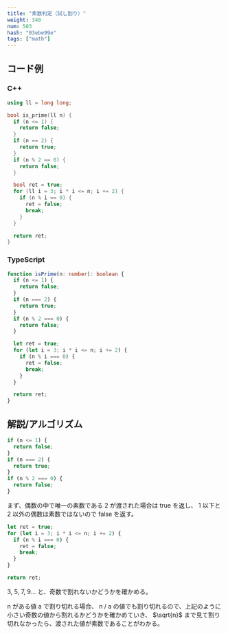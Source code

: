 ```yaml
---
title: "素数判定（試し割り）"
weight: 340
num: 503
hash: "03ebe99e"
tags: ["math"]
---
```


## コード例

### C++

```cpp
using ll = long long;

bool is_prime(ll n) {
  if (n <= 1) {
    return false;
  }
  if (n == 2) {
    return true;
  }
  if (n % 2 == 0) {
    return false;
  }

  bool ret = true;
  for (ll i = 3; i * i <= n; i += 2) {
    if (n % i == 0) {
      ret = false;
      break;
    }
  }

  return ret;
}
```

### TypeScript

```typescript
function isPrime(n: number): boolean {
  if (n <= 1) {
    return false;
  }
  if (n === 2) {
    return true;
  }
  if (n % 2 === 0) {
    return false;
  }

  let ret = true;
  for (let i = 3; i * i <= n; i += 2) {
    if (n % i === 0) {
      ret = false;
      break;
    }
  }

  return ret;
}
```

## 解説/アルゴリズム

```typescript
if (n <= 1) {
  return false;
}
if (n === 2) {
  return true;
}
if (n % 2 === 0) {
  return false;
}
```

まず、偶数の中で唯一の素数である 2 が渡された場合は true を返し、 1 以下と 2 以外の偶数は素数ではないので false を返す。

```typescript
let ret = true;
for (let i = 3; i * i <= n; i += 2) {
  if (n % i === 0) {
    ret = false;
    break;
  }
}

return ret;
```

3, 5, 7, 9... と、奇数で割れないかどうかを確かめる。

n がある値 a で割り切れる場合、 n / a の値でも割り切れるので、上記のように小さい奇数の値から割れるかどうかを確かめていき、 $\sqrt{n}$ まで見て割り切れなかったら、渡された値が素数であることがわかる。
